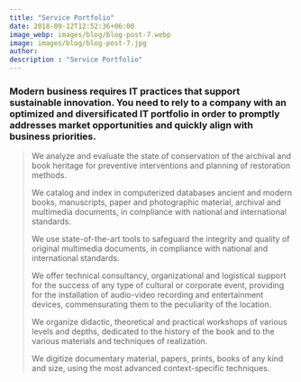 ```yaml
---
title: "Service Portfolio"
date: 2018-09-12T12:52:36+06:00
image_webp: images/blog/blog-post-7.webp
image: images/blog/blog-post-7.jpg
author:
description : "Service Portfolio"
---
```


### Modern business requires IT practices that support sustainable innovation. You need to rely to a company with an optimized and diversificated IT portfolio in order to promptly addresses market opportunities and quickly align with business priorities.

> We analyze and evaluate the state of conservation of the archival and book heritage for preventive interventions and planning of restoration methods.
> 
> We catalog and index in computerized databases ancient and modern books, manuscripts, paper and photographic material, archival and multimedia documents, in compliance with national and international standards.
> 
> We use state-of-the-art tools to safeguard the integrity and quality of original multimedia documents, in compliance with national and international standards.
> 
> We offer technical consultancy, organizational and logistical support for the success of any type of cultural or corporate event, providing for the installation of audio-video recording and entertainment devices, commensurating them to the peculiarity of the location.
> 
> We organize didactic, theoretical and practical workshops of various levels and depths, dedicated to the history of the book and to the various materials and techniques of realization.
> 
> We digitize documentary material, papers, prints, books of any kind and size, using the most advanced context-specific techniques.
